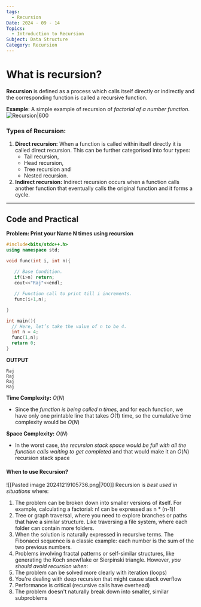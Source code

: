 ```yaml
---
tags:
  - Recursion
Date: 2024 - 09 - 14
Topics:
  - Introduction to Recursion
Subject: Data Structure
Category: Recursion
---
```


# What is recursion?
**Recursion** is defined as a process which calls itself directly or indirectly and the corresponding function is called a recursive function.

**Example**: A simple example of recursion of *factorial of a number function*.
![Recursion|600](https://cdn-images-1.medium.com/max/1080/1*zhWjVsmIRrBoGClOINSIPQ.jpeg)


### Types of Recursion:

1. **Direct recursion:** When a function is called within itself directly it is called direct recursion. This can be further categorised into four types: 
    - Tail recursion,  
    - Head recursion,  
    - Tree recursion and 
    - Nested recursion.
2. **Indirect recursion:** Indirect recursion occurs when a function calls another function that eventually calls the original function and it forms a cycle.


---
## Code and Practical
**Problem: Print your Name N times using recursion**
```cpp
#include<bits/stdc++.h>
using namespace std;

void func(int i, int n){
   
   // Base Condition.
   if(i>n) return;
   cout<<"Raj"<<endl;

   // Function call to print till i increments.
   func(i+1,n);

}

int main(){
  // Here, let’s take the value of n to be 4.
  int n = 4;
  func(1,n);
  return 0;
}
```

**OUTPUT**
```text
Raj  
Raj  
Raj  
Raj
```

**Time Complexity:** $O(N)$
- Since the *function is being called n times*, and for each function, we have only one printable line that takes $O(1)$ time, so the cumulative time complexity would be $O(N)$ 

**Space Complexity:** $O(N)$
- In the worst case, *the recursion stack space would be full with all the function calls waiting to get completed* and that would make it an $O(N)$ recursion stack space
#### When to use Recursion?

![[Pasted image 20241219105736.png|700]]
Recursion is *best used in situations* where:
1. The problem can be broken down into smaller versions of itself. For example, calculating a factorial: n! can be expressed as n * (n-1)!
2. Tree or graph traversal, where you need to explore branches or paths that have a similar structure. Like traversing a file system, where each folder can contain more folders.
3. When the solution is naturally expressed in recursive terms. The Fibonacci sequence is a classic example: each number is the sum of the two previous numbers.
4. Problems involving fractal patterns or self-similar structures, like generating the Koch snowflake or Sierpinski triangle.
However, *you should avoid recursion when*:
1. The problem can be solved more clearly with iteration (loops)
2. You're dealing with deep recursion that might cause stack overflow
3. Performance is critical (recursive calls have overhead)
4. The problem doesn't naturally break down into smaller, similar subproblems
